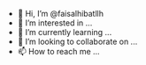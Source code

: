 - 👋 Hi, I’m @faisalhibatllh
- 👀 I’m interested in ...
- 🌱 I’m currently learning ...
- 💞️ I’m looking to collaborate on ...
- 📫 How to reach me ...

<!---
faisalhibatllh/faisalhibatllh is a ✨ special ✨ repository because its `README.md` (this file) appears on your GitHub profile.
You can click the Preview link to take a look at your changes.
--->

